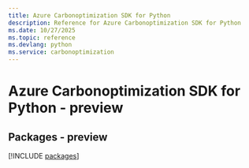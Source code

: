 ```yaml
---
title: Azure Carbonoptimization SDK for Python
description: Reference for Azure Carbonoptimization SDK for Python
ms.date: 10/27/2025
ms.topic: reference
ms.devlang: python
ms.service: carbonoptimization
---
```

# Azure Carbonoptimization SDK for Python - preview
## Packages - preview
[!INCLUDE [packages](carbonoptimization-index.md)]